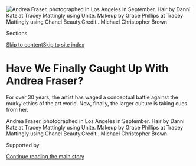 <div id="app">

<div>

<div>

<div>

</div>

<div data-aria-hidden="false">

<div id="site-content" data-role="main">

<div>

<div class="css-1aor85t" style="opacity:0.000000001;z-index:-1;visibility:hidden">

<div class="css-1hqnpie">

<div class="css-epjblv">

<span class="css-100wwgy">Have We Finally Caught Up With Andrea
Fraser?</span>

</div>

<div class="css-k008qs">

<div class="css-o5pzib">

<span class="css-18z7m18"></span>

<div>

</div>

</div>

<span class="css-1n6z4y">https://nyti.ms/2OIFdS2</span>

<div class="css-1705lsu">

<div class="css-4xjgmj">

<div class="css-4skfbu" data-role="toolbar" data-aria-label="Social Media Share buttons, Save button, and Comments Panel with current comment count" data-testid="share-tools">

  - 
  - 
  - 
  - 
    
    <div class="css-6n7j50">
    
    </div>

  - 

</div>

</div>

</div>

</div>

</div>

</div>

<div class="css-11qgg8s">

</div>

<div id="fullBleedHeaderContent">

<div class="css-1mre5cn">

![<span class="css-1l9o2ey e13ogyst0" data-aria-hidden="true">Andrea
Fraser, photographed in Los Angeles in September. Hair by Danni Katz at
Tracey Mattingly using Unite. Makeup by Grace Phillips at Tracey
Mattingly using Chanel
Beauty.</span><span class="css-1nlbvxy e1z0qqy90" itemprop="copyrightHolder"><span class="css-1ly73wi e1tej78p0">Credit...</span><span><span>Michael
Christopher
Brown</span></span></span>](https://static01.graylady3jvrrxbe.onion/images/2019/12/03/t-magazine/03tmag-fraser-slide-4N0C/03tmag-fraser-slide-4N0C-articleLarge.jpg?quality=75&auto=webp&disable=upscale)

</div>

<div class="css-hy7cq4">

<div class="css-6cn7ki">

<div class="NYTAppHideMasthead css-1bcu9v6 e1suatyy0">

<div class="section css-1o1qe8k e1suatyy2">

<div class="css-cu5p7t er09x8g0">

<div class="css-6n7j50">

</div>

<span class="css-1dv1kvn">Sections</span>

[Skip to content](#site-content)[Skip to site index](#site-index)

</div>

<div class="css-10698na e1huz5gh0">

</div>

</div>

</div>

<div class="css-1sojcmr ehdk2mb0">

# Have We Finally Caught Up With Andrea Fraser?

</div>

For over 30 years, the artist has waged a conceptual battle against the
murky ethics of the art world. Now, finally, the larger culture is
taking cues from her.

</div>

</div>

<div class="css-nwzfg5 e1gnum310">

<span class="css-1f9pvn2 t-magazine">Andrea Fraser, photographed in Los
Angeles in September. Hair by Danni Katz at Tracey Mattingly using
Unite. Makeup by Grace Phillips at Tracey Mattingly using Chanel
Beauty.</span><span class="css-1nlbvxy e1z0qqy90" itemprop="copyrightHolder"><span class="css-1ly73wi e1tej78p0">Credit...</span><span><span>Michael
Christopher Brown</span></span></span>

</div>

<div id="sponsor-wrapper" class="css-1hyfx7x">

<div id="sponsor-slug" class="css-19vbshk">

Supported by

</div>

[Continue reading the main
story](#after-sponsor)

<div id="sponsor" class="ad sponsor-wrapper" style="text-align:center;height:100%;display:block">

</div>

<div id="after-sponsor">

</div>

</div>

<div class="css-1wx1auc e1gnum311">

<div class="css-18e8msd">

<div class="css-vp77d3 epjyd6m0">

<div class="css-1baulvz">

By <span class="css-1baulvz last-byline" itemprop="name">Zoë
Lescaze</span>

</div>

</div>

  - 
    
    <div class="css-nv7ky2 e16638kd2">
    
    Published Dec. 3, 2019Updated Dec. 4,
    2019
    
    </div>

  - 
    
    <div class="css-4xjgmj">
    
    <div class="css-pvvomx" data-role="toolbar" data-aria-label="Social Media Share buttons, Save button, and Comments Panel with current comment count" data-testid="share-tools">
    
      - 
      - 
      - 
      - 
        
        <div class="css-6n7j50">
        
        </div>
    
      - 
    
    </div>
    
    </div>

</div>

</div>

</div>

<div class="section meteredContent css-1r7ky0e" name="articleBody" itemprop="articleBody">

<div class="css-1fanzo5 StoryBodyCompanionColumn">

<div class="css-53u6y8">

IT WAS NEARLY closing time at the museum: Long shadows had already
devoured most of downtown Los Angeles and the hangar-like space was
hushed. [Andrea Fraser](https://www.art.ucla.edu/faculty/fraser.html)
stood before a small TV watching “Official Welcome,” one of her landmark
performances. Onscreen, she appeared in a tasteful black dress at the
opening of her 2003 exhibition in Hamburg, Germany, making remarks from
a lectern. She thanked the curators who had made her retrospective
possible; she thanked her mother, who had flown all the way from
California for the event. The crowd clapped on cue. But then the woman
went rogue, as though a computer virus had infected her gracious-artist
software. “Thank you, Andrea,” she boomed in a deep male voice, morphing
into the first of more than a dozen art-world personae who take over the
speech — a piratical dealer, a fawning patron, an artist best known for
pickling a shark. Before it’s over, she has shed her dress and then her
Gucci bra, thong and stilettos to address the audience fully nude. “It
takes a lot of courage to do what she does,” she said, assuming the
voice of an approving critic. “She goes far beyond where most artists
have the intelligence or audacity to operate.” The 30-minute piece —
funny, brash and often excruciating — ends after the woman, back in her
dress but somehow more exposed than ever, breaks down in sobs.

Tears pooled behind Fraser’s glasses as she watched her younger self.
But the moment passed quickly, and she returned to critiquing the work
on view, at the [Geffen Contemporary at the Museum of Contemporary
Art](https://www.moca.org/visit/geffen-contemporary), with cleareyed
detachment. “I could have given that a little more time,” she said,
catching herself rush a beat.

“Official Welcome” is a case study in the intellectual rigor, physical
bravura and satirical wit Fraser brings to diagnosing the collective
delusions, material excesses, fraught politics, grandiose rhetoric,
bumptious egos, ingrained biases and sundry pretenses of the art world.
For the past 30 years, she has reigned unchallenged as the doyenne of
institutional critique, a branch of conceptual art concerned with the
internal machinery of museums and other social constructs. Lately, that
machinery has been the subject of intense public scrutiny. This year
alone, activists have stormed the exhibition halls of elite museums,
targeting their private funding sources. The Louvre [scrubbed the
Sackler
name](https://www.nytimes3xbfgragh.onion/2019/07/17/arts/design/sackler-family-louvre.html)
from one of its wings following demonstrations condemning the family’s
ties to the opioid crisis just months after the [Solomon R. Guggenheim
Museum](https://www.nytimes3xbfgragh.onion/2019/03/22/arts/guggenheim-sackler-family-donations.html)
and the [Metropolitan Museum of
Art](https://www.nytimes3xbfgragh.onion/2019/05/15/arts/design/met-museum-sackler-opioids.html)
in New York, as well as the [National Portrait
Gallery](https://www.nytimes3xbfgragh.onion/2019/03/19/arts/design/national-portrait-gallery-sackler-donation-goldin.html)
and
[Tate](https://www.nytimes3xbfgragh.onion/2019/03/21/arts/design/tate-modern-sackler-britain-opioid-art.html)
in London, embargoed Sackler donations. This summer, the businessman
Warren Kanders
[resigned](https://www.nytimes3xbfgragh.onion/2019/07/25/arts/whitney-warren-kanders-resigns.html)
from the Whitney Museum of American Art’s board of trustees amid outrage
over his company’s production of tear gas canisters used on migrants at
the U.S.-Mexico border.

</div>

</div>

<div>

</div>

<div class="css-79elbk" data-testid="photoviewer-wrapper">

<div class="css-z3e15g" data-testid="photoviewer-wrapper-hidden">

</div>

<div class="css-1a48zt4 ehw59r15" data-testid="photoviewer-children">

![<span class="css-1l9o2ey e13ogyst0" data-aria-hidden="true">A still
from Fraser’s “Museum Highlights: A Gallery Talk” (1989), with the
artist in character as a docent at the Philadelphia Museum of
Art.</span><span class="css-1nlbvxy e1z0qqy90" itemprop="copyrightHolder"><span class="css-1ly73wi e1tej78p0">Credit...</span><span>Photo:
Kelly & Massa Photography, courtesy of the
artist</span></span>](https://static01.graylady3jvrrxbe.onion/images/2019/12/03/t-magazine/03tmag-fraser-slide-F22F/03tmag-fraser-slide-F22F-articleLarge.jpg?quality=75&auto=webp&disable=upscale)

</div>

</div>

<div class="css-1fanzo5 StoryBodyCompanionColumn">

<div class="css-53u6y8">

Fraser is a fierce critic of the status quo, but her approach is
different from that of most artist-activists. For most of her career,
she has fused archival research, psychoanalysis, sexuality and humor in
diverse projects that examine the art world’s subconscious — the web of
desires that shape its economy, power dynamics and social relationships
— and her own place within the system. In 2001, she spoofed the museum
world’s fetish for glitzy new buildings by grinding sensuously against
the curvaceous limestone walls of the [Frank
Gehry](https://www.nytimes3xbfgragh.onion/topic/person/frank-gehry)-designed
Guggenheim Bilbao, her acid-green dress hiked up around her waist,
driven to ecstasy by the audio guide. Two years later, she filmed a
sexual encounter with a collector to create her most notorious work,
“Untitled,” a piece some praise as the ultimate comment on art as
empty commerce and others dismiss as an attention-grabbing stunt.

Fraser’s occasional bouts of nudity often eclipse her careful choice of
costumes, reflecting a savvy that extends to her civilian life — clothes
are the only belongings Fraser accumulates other than books. They are
props people use to perform themselves, and Fraser’s eye for the subtle
ways that they broadcast self-assurance or camouflage fragility helps
give her work its bite. In the language of her art, clothes serve as
verbs — active and dynamic forces. Her outfit at the Geffen that hot day
in late September — a floral jumpsuit, suede mustard-colored mules and
violet toenail polish — delivered a jaunty riposte to the little black
dress she wore in the video. Fraser swears at parking meters like a New
Yorker (she was based in the city for 25 years) and rhapsodizes about
gardening like the Los Angeles transplant she has become (she’s lived
there since 2006 and currently shares a home in the San Fernando Valley
with her husband, Andy Stewart, and their toy poodles, Winnicott and
Bowlby).

All of Fraser’s works combine a trenchant and unsparing intellect with a
magnetic physical presence. She stands with the alert posture of a
dancer and passes through the world with the kind of fluid, feline
awareness that makes it difficult to imagine her tripping or dropping
her keys. At 54, her face is practically unlined. Intently impassive
when she is listening to others, her features fly into motion when she
is discussing matters close to her heart, from psychoanalytic theory to
samba dancing. Listening to Fraser speak in the measured timbre of a
veteran academic, as she often does, is a bit like listening to an opera
singer softly hum a tune — it can be suspenseful, knowing just how much
power she is capable of unleashing, how much voltage is being kept under
control.

In “Official Welcome,” Fraser’s physical powers are on full display as
she stomps and strips and mimics the gestures of recognizable art-world
figures. (For the script, Fraser culled excerpts from actual speeches
and interviews, seamlessly melding them with her own writing.) “You
know, it’s fun to sell big artworks — and it’s profitable. In the end, a
good artist is a rich artist,” she bellows as she swaggers across the
stage as an unmistakable heavyweight dealer. Minutes later, she morphs
again: “Most of the work we collect is about sex or excrement,” she
chirps in the perky tone of a prominent West Coast collector. “We like
to think of ourselves as connoisseurs of art’s subculture.”

</div>

</div>

<div class="css-1fanzo5 StoryBodyCompanionColumn">

<div class="css-53u6y8">

The art world is easy to roast — its most absurd characters are often
the most oblivious — and it tends to skewer itself without any outside
assistance. But Fraser’s work is not mere polemics or parody. She bares
her own insecurities as she examines those of museums, galleries,
viewers and patrons. “Official Welcome” may mock the art world’s rituals
of florid praise and faux humility, but the performance also reflects
Fraser’s lifelong sense of being an outsider — a position she
consciously draws upon in her work. “Yeah, it was fun to write,” she
said, “but to some extent, this piece was driven by my sense of
resentment and envy of my professional peers about whom all these great
things were said.” To Fraser, this sort of vulnerability and
self-examination is crucial if a work is going to engage viewers. “Art
functions through empathy. … \[When you\] see someone else who’s
struggling with something and grappling with something, that creates a
space for finding that in yourself,” she said. For her, these
performances are not idle exercises but dogged attempts to change
audiences and the larger ecosystems they inhabit. And, if the events of
the past year are any indication, these provocations have worked — even
if most audiences don’t fully realize that the world has caught up to
Andrea Fraser.

</div>

</div>

![<span class="css-1l9o2ey e13ogyst0">The artist’s physical powers are
on full display as she stomps and strips and mimics the gestures of
recognizable art-world
figures.</span><span class="css-cch8ym"><span class="css-1dv1kvn">Credit</span><span class="css-1nlbvxy e1z0qqy90" itemprop="copyrightHolder"><span class="css-1ly73wi e1tej78p0">Credit...</span><span>Courtesy
of the
Artist</span></span></span>](https://static01.graylady3jvrrxbe.onion/images/2019/12/03/t-magazine/3tmag-fraser-01/3tmag-fraser-01-threeByTwoMediumAt2X.png)

<div class="css-1fanzo5 StoryBodyCompanionColumn">

<div class="css-53u6y8">

“WHAT DO YOU need to know about me to understand my work?” Fraser asked
six of her graduate students. It was the first day of fall classes at
the University of California, Los Angeles, where Fraser is a tenured
professor in the Department of Art. They sat in a half circle in a stark
white room illuminated by the eye of a large projector. Fraser, in a
black dress and multicolor Issey Miyake scarf, was explaining early
sources of her critical approach, and the lecture had the riveting,
unpredictable atmosphere of one of her performances. “That I was the
youngest in a family of five,” she continued. “It was extremely
competitive, and fairness became extremely important to me from that
position. I had to defend my little share, right? My little piece of the
pie.” Her obsession with equity, she said, again tearing up, partly
“comes down to that, to being the runt.”

Fraser was born in Montana in 1965 and grew up on the West Coast. Her
parents married two months after they met in New York, where her father,
the son of a cattle rancher, was studying philosophy at Columbia
University and her Puerto Rican-born mother was taking painting classes
at the Art Students League. The family moved to the Bay Area in 1967.
“Pretty quickly, the context of Berkeley began to unravel the family,”
Fraser later told me, over a tray of chicken and rice at a tiny Jamaican
spot in Culver City. “We became hippies very quickly, my mother got
involved in the women’s movement, became a lesbian a bit before that. My
brothers, I think, were selling drugs when they were 10, 11? We were all
pretty precocious.”

The artist grew up memorizing [Adrienne
Rich](https://www.nytimes3xbfgragh.onion/2012/03/29/books/adrienne-rich-feminist-poet-and-author-dies-at-82.html)
poems, browsing “Our Bodies, Ourselves” and crafting banners for gay
pride marches in her mother’s kitchen. She remembers cutting class and
catching a bus into San Francisco to see [Judy
Chicago](https://www.nytimes3xbfgragh.onion/2018/02/07/t-magazine/judy-chicago-dinner-party.html)’s
major feminist installation “The Dinner Party” at the age of 13. Two
years later, she quit going to school altogether (her mother wrote her a
note) and made her way to New York’s East Village, where she applied to
the School of Visual Arts.

While she waited on her acceptance, Fraser visited the Met three or four
times a week. “I was pretty freaked out about having dropped out of high
school and what was going to happen to me,” she said. “I had to sort of
redeem myself.” Soon, Fraser knew most of the museum by heart, from the
lavish period rooms to the Greek and Roman marbles. She was attracted to
“East Coast cultural institutions and status codes,” despite feeling, or
precisely because she felt, “deeply illegitimate — as a high school
dropout, as a hippie kid, as a half-Puerto Rican kid … I think I was
able, from the very beginning, to recognize, even if I couldn’t use the
words ‘ambivalence’ or ‘conflicted investments,’” she said, assuming a
deep professorial register to mock her own preferred terms, “how much I
wanted from these institutions … and that I could find a kind of
legitimacy in that world. And, at the same time, I did feel absolutely
crushed by
it.”

## For Fraser, her performances are not idle exercises but dogged attempts to change audiences and the larger ecosystems they inhabit.

At S.V.A., Fraser found her tribe: a group of young artists, including
[Mark Dion](https://www.nytimes3xbfgragh.onion/topic/person/mark-dion),
[Tom
Burr](https://www.nytimes3xbfgragh.onion/2019/05/13/t-magazine/site-specific-art.html),
Gregg Bordowitz and Collier Schorr, who gathered around Craig Owens, the
art critic and gay activist, among other postmodernist teachers. Fraser
stood out from the start. “Andrea was scary brilliant,” said Bordowitz,
who became Fraser’s boyfriend. “Frighteningly brilliant, very
intimidating. And at the same time, very fragile, because I think she
even scared herself sometimes with what she saw and understood about the
art world and its terrible contradictions.” At 18, Fraser left S.V.A.
for the Whitney Independent Study Program, then a theory-intensive boot
camp. There, she studied with the artist Barbara Kruger, whose work
critiques systems of power and control and the cultures they create.
(They now teach together at U.C.L.A.) Kruger praised Fraser’s
“incredibly brilliant mind,” but Fraser saw herself quite differently.
“At the Whitney program, my image of myself was that I was just, like,
hiding under the seminar table in fear,” she said.

</div>

</div>

<div class="css-1fanzo5 StoryBodyCompanionColumn">

<div class="css-53u6y8">

BEFORE FRASER CAME along, institutional critique was the domain of
older, mostly male European artists who had launched the movement in the
late 1960s amid the protests sweeping the Western world. In 1969,
activists wrestled in a pool of bovine blood inside the lobby of the
Museum of Modern Art to censure two trustees, Nelson and [David
Rockefeller](https://www.nytimes3xbfgragh.onion/2017/03/20/business/david-rockefeller-dead-chase-manhattan-banker.html),
who had wartime manufacturing ties to jet fighters and napalm. The
German artist Hans Haacke made these demands for accountability his very
practice by presenting a mordant installation in an exhibition at the
museum the following year. His piece, “[MoMA
Poll](https://www.nytimes3xbfgragh.onion/2019/07/15/t-magazine/most-important-contemporary-art.html),”
asked viewers to drop ballots into boxes to indicate whether Nelson’s
failure to denounce President Nixon’s Indochina policy would be grounds
for them to vote against him (he was up for re-election as governor of
New York). By the end of the exhibition, nearly twice as many
participants had answered yes than no. Haacke’s project reflected the
broader anti-establishment ethos of the time, but he and the other
architects of institutional critique, including the Belgian artist
Marcel Broodthaers and the French conceptualist [Daniel
Buren](https://www.lissongallery.com/artists/daniel-buren), were also
reacting to a specific transformation in the history of museums and the
art world at large.

If the old museum was a mausoleum safeguarding dusty treasures for the
enjoyment of the educated few, the new museum that emerged in the 1960s
and ’70s courted broad audiences with blockbuster shows, expensive
advertising campaigns, new wings, after-hours events and gift shops. The
methods of [Thomas
Hoving](https://www.nytimes3xbfgragh.onion/topic/person/thomas-hoving),
the freewheeling director of the Met between 1967 and 1977, exemplified
the tactics museums began deploying to ratchet up their attendance and
revenue. A 1969 multimedia exhibition titled “Harlem on My Mind,” for
instance, was unabashedly intended, Hoving wrote in his 1993
autobiography, “to chronicle the creativity of the downtrodden blacks
and, at the same time, encourage them to come to the museum.”

This was also, and not coincidentally, the moment when the contemporary
art market exploded. As early as 1960, the dealer Peggy Guggenheim was
lamenting how “the entire art movement has become an enormous business
venture.” Collectors, she wrote, were spending “unheard-of” sums “merely
for investment, placing pictures in storage without even seeing them,
phoning their gallery every day for the latest quotation as though they
were waiting to sell stock.” This approach became a method in 1973, the
year a New York-based collector named [Robert
Scull](https://www.nytimes3xbfgragh.onion/1986/01/03/obituaries/robert-scull-prominent-collector-of-pop-art.html)
flipped 50 works by American artists for $2.3 million (about $12 million
in today’s dollars) that he had bought several years earlier for
$150,000 (about $860,000). These figures seem minuscule by today’s
standards, but the sale nonetheless announced a new era: the age of art
collecting as investment strategy. As museums chased mainstream
audiences, they assumed a paradoxical role as the seemingly moral
counterparts to the marketplace — temples to art untainted by dollar
signs — but were hardly immune to the wealth reshaping the industry as
they pursued funding streams for high-profile expansions and big-ticket
exhibitions.

</div>

</div>

<div class="css-a7yk8a e73j0it0">

<div class="css-1xdhyk6 erfvjey0">

<span class="css-1ly73wi e1tej78p0">Image</span>

<div class="css-zjzyr8">

<div data-testid="lazyimage-container" style="height:580px">

</div>

</div>

</div>

<span class="css-1l9o2ey e13ogyst0" data-aria-hidden="true">Fraser’s
work is not mere polemics or parody: She bares her own insecurities as
she examines those of museums, galleries, viewers and
patrons.</span><span class="css-1nlbvxy e1z0qqy90" itemprop="copyrightHolder"><span class="css-1ly73wi e1tej78p0">Credit...</span><span>Michael
Christopher Brown</span></span>

<div class="css-1xdhyk6 erfvjey0">

<span class="css-1ly73wi e1tej78p0">Image</span>

<div class="css-zjzyr8">

<div data-testid="lazyimage-container" style="height:580px">

</div>

</div>

</div>

<span class="css-1l9o2ey e13ogyst0" data-aria-hidden="true">Fraser’s
installation “Um Monumento às Fantasias Descartadas” (“A Monument to
Discarded Fantasies,” 2003) at Museum Ludwig,
Cologne.</span><span class="css-1nlbvxy e1z0qqy90" itemprop="copyrightHolder"><span class="css-1ly73wi e1tej78p0">Credit...</span><span>Photo:
copyright Rheinisches Bildarchiv Köln, courtesy of the artist and
Galerie Nagel Draxler</span></span>

</div>

<div class="css-1fanzo5 StoryBodyCompanionColumn">

<div class="css-53u6y8">

Fraser wove her predecessors’ critical threads into her own practice but
with two key differences: None of the early practitioners of
institutional critique had used his own body as his primary medium, or
acknowledged his own stake (emotional, economic or otherwise) in the
systems he examined. Fraser made herself the site of her art and
explored her own fragility in the process, effectively redefining the
genre. “I think phrases like ‘institutional critique’ can have the whiff
of academic theory,” said [Scott
Rothkopf](https://www.nytimes3xbfgragh.onion/2016/05/03/arts/design/for-scott-rothkopf-a-swift-ascendance-in-the-whitney-hierarchy.html),
the chief curator of the Whitney, “and one of the things that makes her
work so important is that the clarity and the depth and the rigor of her
thought is matched by tremendous emotional breadth.” Fraser emerged from
the Whitney program armed with strategies plucked from feminist
performance, postmodern theory and psychoanalysis that she used to form
a fresh, hybrid approach. Her great innovation was a “radical empathy,”
said Connie Butler, the chief curator of the [Hammer
Museum](https://hammer.ucla.edu/) in Los Angeles. Fraser can, and is
willing to, probe “difficult, complex issues” by fully assuming diverse,
and sometimes repellent, voices and positions. “I can’t think of anyone
else who does that,” she said. By inhabiting the figures and roles
Fraser saw as legitimate, she also discovered a means of negotiating her
own fraught participation in the systems they represent. “It was an
artistic strategy, but it was also a life strategy,” Fraser said.

Her big break came in 1989, when she was invited to give a lecture at
the [Philadelphia Museum of Art](https://philamuseum.org/) and proposed
a subversive performance instead. Leading the camera through the august
galleries, Fraser (in the guise of a ladylike docent named Jane
Castelton) shifts seamlessly between lofty praise for the masterpieces
on display (“resplendently amazingly flawless”) and the museum itself
(“a place apart from the mundane demands of reality” that provides “a
training in taste”) to grim accounts of the squalid poorhouses that
appeared in America at the same time that the country’s oldest art
museums were being established (“The inmates are lodged in rooms of
about 22 feet by 45 feet … and are classed according to their general
habits and characteristics, separating the more deserving from the
abandoned and worthless”). The video, which is roughly 30 minutes long,
is a disturbing, spellbinding portrait of a country whose long history
of inequality haunts its cultural institutions. At the time that Fraser
made “Museum Highlights: A Gallery Talk,” that inequality was
approaching its present levels. Reagan- and Bush-era cuts to cultural
funding meant that museums increasingly had to seek corporate
sponsorship and private donors. Fraser’s piece ostensibly targeted the
robber-baron philanthropy of the Gilded Age, but she was also
implicating museums’ current embrace of free-market capitalism.

Soon, Fraser was participating in prestigious biennials and working with
a New York dealer, [Colin de
Land](https://www.nytimes3xbfgragh.onion/2003/03/06/arts/colin-de-land-47-art-dealer-who-fostered-experimentation.html).
(Later, in 2002, she started showing at
[Petzel](http://www.petzel.com/), a larger New York gallery.) But
participating in the gallery world sat uneasily with Fraser, who
continued to dissect its systems from the inside. She produced her
videos in unlimited editions, undermining their value as rarefied
commodities, and occasionally renounced making salable objects
altogether. “I’ve been in and out of strategies of trying to manage my
conflicted feelings about the market, about selling art,” Fraser told
me. She then shook her head, a little amused, perhaps, by the
self-inflicted agony of her struggle against a commercial sphere in
which countless artists are glad, even grateful, to exist at all.

</div>

</div>

<div class="css-1fanzo5 StoryBodyCompanionColumn">

<div class="css-53u6y8">

ONE OF FRASER’S (many) problems with the art world is that relationships
are rarely genuine, and much of her work deals with questions of
authenticity. Artists, dealers and patrons often “perform” fictional
friendships, she said, “but fundamentally, they’re transactional.”
Fraser described collectors who believed certain artists and dealers
were their friends, only to get hurt when they hit a rough patch and
couldn’t afford to keep buying. “That’s not something I want to
participate in,” she said.

She mined her conflicted feelings about the market to create “Untitled,”
which, to the artist’s exasperation, is often seen as her defining work.
In the video, Fraser has sex with a collector, who prepurchased a copy
of the recording. Shot from a single camera mounted near the ceiling of
a New York hotel room, the unedited footage shows Fraser greet the
unidentified man and offer him a glass of wine. They appear to talk a
little (there is no audio), and then they undress, sleep together and
talk some more. The piece avoids pornographic clichés — there are no
close-ups; it’s as though the encounter had been secretly filmed by a
security camera. The whole thing takes an hour. “You see, like, a
penis\!” Fraser exclaimed, baffled by the scandalized reactions that
“Untitled” continues to inspire. “You see a teeny, tiny, little speck
for about two seconds like three times. You see boobs.”

</div>

</div>

<div class="css-79elbk" data-testid="photoviewer-wrapper">

<div class="css-z3e15g" data-testid="photoviewer-wrapper-hidden">

</div>

<div class="css-1a48zt4 ehw59r15" data-testid="photoviewer-children">

<div class="css-1xdhyk6 erfvjey0">

<span class="css-1ly73wi e1tej78p0">Image</span>

<div class="css-zjzyr8">

<div data-testid="lazyimage-container" style="height:290px">

</div>

</div>

</div>

<span class="css-1l9o2ey e13ogyst0" data-aria-hidden="true">Fraser in
her 2001 video “Little Frank and His Carp” at the Guggenheim
Bilbao.</span><span class="css-1nlbvxy e1z0qqy90" itemprop="copyrightHolder"><span class="css-1ly73wi e1tej78p0">Credit...</span><span>Courtesy
of the artist</span></span>

</div>

</div>

<div class="css-1fanzo5 StoryBodyCompanionColumn">

<div class="css-53u6y8">

When the video went on display at Petzel in 2003, the work shocked the
art world. The press was harsh. There were gratuitous comments on
Fraser’s appearance — Jerry Saltz noted in Artnet Magazine that Fraser
is “in excellent shape for a 39 year old” and “gives an attentive blow
job.” “I think some people felt that the piece was almost too literal
and didn’t have the complexities of some of her other performances, and
I think she felt very misunderstood,” said Tom Burr. “There’s an
emotional, personal side to it, where you get battered and hurt by all
of these kinds of conditions that you’re trying to speak about. You
still want to be liked.”

Fraser considered the backlash a compliment to the work. “For me, one of
the clearest signs that ‘Untitled’ is a successful piece is that it
didn’t only upset people outside of the art world but a lot of people
inside the art world as well,” she told [The Brooklyn
Rail](https://brooklynrail.org/2004/10/art/andrea-fraser) the following
year. Today, she’ll admit that the experience was harrowing, mostly
because the price the collector paid became an obsession for viewers.
For Fraser, the amount was symbolic, which is why she will never
disclose it; the piece was about the desires and fantasies that drive
artists, patrons and dealers to collude in a market that reduces art to
a transaction and a meditation on the experience of selling intimate
parts of one’s self. “Untitled” can be read as a comment on the
exploitation artists suffer at the hands of profiteering collectors and
opportunistic dealers, but ironically, Fraser was worried about the
patron. “I had a tremendous amount of power in that piece,” she said. “I
used to joke it started out as a prostitution piece and could become an
extortion piece — I have a videotape of a man having sex in a hotel room
with a woman who’s not his wife.” But the price, which was widely,
incorrectly, reported as $20,000, overwhelmed any considerations of
Fraser’s agency. “So that’s what was the most painful for me,” said
Fraser, “being exposed publicly in the art economy as cheap.”

The experience was alienating in other ways as well. In the two years
Fraser spent formulating “Untitled” and exhibiting it at Petzel, she
remembers only two people asking her about the work directly. “And this
was a period when I would hear secondhand that people were having heated
arguments about it, everybody was talking about it. Nobody talked to me
about it.” One of the paradoxes of “Untitled,” she said, is that while
it is, in part, about intimacy, “the experience of doing it was
incredibly
isolating.”

## The United States, Fraser writes, has become a plutocracy, and its museums have effectively become pay-to-play country clubs for millionaires.

“Untitled” occupies an uneasy place in the contemporary canon. On one
hand, it followed in a long tradition of radical feminist performance
and video art that includes the late [Carolee
Schneemann](https://www.nytimes3xbfgragh.onion/2017/10/31/t-magazine/feminist-artists-judith-bernstein-betty-tompkins.html)’s
“Fuses” of 1964-67, a montage of the artist and her husband having sex,
shot from the perspective of their cat, and [Martha
Rosler](https://www.nytimes3xbfgragh.onion/2019/02/14/t-magazine/martha-rosler.html)’s
footage of a male doctor measuring and clinically reporting the
dimensions of her naked hips, limbs and breasts in “[Vital Statistics of
a Citizen, Simply
Obtained](http://www.vdb.org/titles/vital-statistics-citizen-simply-obtained),”
from 1977. Women had long used their bodies to critique social relations
and hierarchies, but the fact that so much of Fraser’s work had existed
within an intellectual framework, steeped in discourse and terminology,
meant that no one really knew how to contextualize her more explicit use
of her sexuality. By 2003, critics and audiences alike had essentially
decided that women artists could use their bodies, or they could use
their brains. Fraser never felt that she had to choose between the two.

</div>

</div>

<div class="css-1fanzo5 StoryBodyCompanionColumn">

<div class="css-53u6y8">

These days, Fraser warns her students against including five kinds of
content in their art — cute animals, babies and young children, popular
music, sex and certain kinds of violence — because they tend to
overwhelm viewers’ ability to think about art in nuanced or complex
ways. She acknowledges the consequences of breaking her own rule.
“Artists are responsible, I believe, on some level for … what their
work activates in other people,” she said. “And so on some level, I’m
responsible for the responses — to ‘Untitled’ and to other works of mine
— that I abhor.”

What continues to unsettle people about “Untitled” isn’t the sex, though
— the art world likely lost that last bit of innocence in 1991, when
[Jeff
Koons](https://www.nytimes3xbfgragh.onion/2018/04/17/t-magazine/east-village-artist-jeff-koons-peter-halley.html)
exhibited a series of graphic works portraying himself in flagrante
delicto with his porn-star wife — it’s that the piece calls out
art-world commerce for what it is: commerce, plain and simple. People in
almost any industry would prefer not to dwell on the transactional basis
of their relationships with others, but that’s what Fraser asked her
peers to join her in doing when she took up the old metaphor of artist
as prostitute, and implicated everyone involved: the dealer as pimp, the
collector as john, the viewer as voyeur. The work threatened the high
self-opinion of the art world, which rarely questions its own integrity.
Fraser tried, however bluntly, to tear down pretense and expose the ways
in which intimacy is performed. In the end, it was the piece that got
torn
apart.

</div>

</div>

<div class="css-a7yk8a e73j0it0">

<div class="css-1xdhyk6 erfvjey0">

<span class="css-1ly73wi e1tej78p0">Image</span>

<div class="css-zjzyr8">

<div data-testid="lazyimage-container" style="height:538.7555555555556px">

</div>

</div>

</div>

<span class="css-1l9o2ey e13ogyst0" data-aria-hidden="true">The artist
performing “Official Welcome” at the San Francisco Museum of Modern Art
in
2012.</span><span class="css-1nlbvxy e1z0qqy90" itemprop="copyrightHolder"><span class="css-1ly73wi e1tej78p0">Credit...</span><span>Photo:
Suzy Poling, courtesy of the
artist</span></span>

<div class="css-1xdhyk6 erfvjey0">

<span class="css-1ly73wi e1tej78p0">Image</span>

<div class="css-zjzyr8">

<div data-testid="lazyimage-container" style="height:538.7555555555556px">

</div>

</div>

</div>

<span class="css-1l9o2ey e13ogyst0" data-aria-hidden="true">A still from
“Projection”
(2008).</span><span class="css-1nlbvxy e1z0qqy90" itemprop="copyrightHolder"><span class="css-1ly73wi e1tej78p0">Credit...</span><span>Two-channel
video installation, courtesy of the artist and Galerie Nagel
Draxler</span></span>

</div>

<div class="css-1fanzo5 StoryBodyCompanionColumn">

<div class="css-53u6y8">

BY 2006, FRASER was on the brink of quitting. “I was really fed up,” she
said. “I was fed up with the art world, but I was also fed up with being
poor and being broke and being in debt and struggling to live in my own
apartment in New York.” She was considering pursuing a Ph.D. in
anthropology when salvation came in the form of U.C.L.A., where she has
taught for the past 13 years. Tenure alleviated the financial strain of
operating outside the commercial art world. She cut ties with Petzel in
2011 and never signed with another American gallery. But Fraser’s work
has always made more sense in museums, her contentious muses —
especially now as these institutions reinvent themselves all over again.

Today, museums are scrambling to redefine the canon and compensate, as
much as they can, for centuries of exclusion with a surge in exhibitions
devoted to women and artists of color. Tokenism and hollow attempts at
mere correctness abound, but so do real revelations, as every exhibition
season brings overlooked artists to light and recognizes neglected
icons: Most recently, a remodeled MoMA opened its fall season with shows
by two black artists, the 64-year-old performance maverick
[Pope.L](https://www.nytimes3xbfgragh.onion/2018/03/02/t-magazine/pope-l-artist.html)
and the pioneering assemblage artist [Betye
Saar](https://www.nytimes3xbfgragh.onion/2019/09/04/arts/design/betye-saar.html),
who, at age 93, was also getting her first solo show at the museum. For
these overdue efforts to continue, and for museums to ensure that they,
as institutions, remain relevant to contemporary audiences (in more
profound ways than as selfie backdrops), curatorial and staff diversity
is essential. In New York, diversity reporting has become requisite for
museums to receive city funding. Trustee diversity remains elusive,
however. A [2017
study](https://www.aam-us.org/2018/01/19/museum-board-leadership-2017-a-national-report/)
commissioned by the American Alliance of Museums found that 46 percent
of all American museum boards are 100 percent white. Meanwhile,
institutions’ acceptance of questionable money hasn’t changed much since
Haacke’s day. The inherent hypocrisy of museums — as protectors of
culture, funded by the very people compromising that culture’s values —
is increasingly unacceptable to audiences. This is a transitional
moment, and it isn’t yet clear what museums might become, only that they
are changing. As galleries increasingly display work representing a
breadth of backgrounds, boardrooms are the last parts of the museum in
need of urgent reconsideration.

Recently, Fraser’s analysis of museum governance has become more
explicitly political. When Steven Mnuchin, a trustee of MOCA in Los
Angeles at the time,
[became](https://www.nytimes3xbfgragh.onion/2016/05/10/business/dealbook/donald-trumps-pick-for-fund-raiser-is-rife-with-contradictions.html)
the national finance chairman for the Trump campaign, Fraser began to
wonder what the politics of other museum patrons really were. The result
was a 950-page study titled “[2016 in Museums, Money, and
Politics](https://mitpress.mit.edu/books/2016).” The book breaks down
the donations of 5,458 museum board members to party-aligned
organizations during the general election. Fraser was horrified, she
said, by the realization that people who supported institutions
professing diversity and equality could simultaneously fund candidates
with conservative positions on issues like immigration. ([Steven
Cohen](https://www.nytimes3xbfgragh.onion/topic/person/steven-cohen),
the billionaire hedge-fund manager who sits on the board of MOCA and
MoMA, for instance, gave an estimated $6,793,500 to Republican causes —
including Paul Ryan’s congressional campaign — in 2016 and in the first
half of the 2018 midterm election cycle.) “She uncovered the false
notion that museums are Democratic,” said Cuauhtémoc Medina, the chief
curator of the [University Museum of Contemporary
Art](https://muac.unam.mx/acerca-de-nosotros?lang=en) in Mexico City,
who organized Fraser’s 2016 exhibition there. “She discovered that we’re
in serious trouble.” But Fraser came away from the project convinced
that the bigger issue is that the super rich — political affiliations
aside — run the country. The United States, she writes, has become a
plutocracy, and its museums have effectively become pay-to-play country
clubs for millionaires.

</div>

</div>

<div class="css-1fanzo5 StoryBodyCompanionColumn">

<div class="css-53u6y8">

Critics of the book tend to state that Fraser “doesn’t offer solutions”
or “doesn’t go far enough.” And while she doesn’t propose specific
reforms, she has been busy pursuing answers to the problems that have
underscored her practice. She believes, for instance, that museums need
to democratize internally, and would benefit from artist, staff and
community councils with board representatives. She has sought these
roles herself. “I’m on three boards and two councils, so it feels like
I’ve gone to seed or something,” she said. “But it’s sort of the part
of the evolution of what I do and institutional critique — realizing
that you also have to step up.” She believes collection artists should
call “not just for a protest, but for a meeting” with the board members
and staff of the museums that hold their work, to discuss how boards
might come to include more people who are not “defined by their wealth.”

</div>

</div>

![<span class="css-1l9o2ey e13ogyst0">The piece ostensibly targeted the
robber-baron philanthropy of the Gilded Age while also implicating
museums’ embrace of free-market
capitalism.</span><span class="css-cch8ym"><span class="css-1dv1kvn">Credit</span><span class="css-1nlbvxy e1z0qqy90" itemprop="copyrightHolder"><span class="css-1ly73wi e1tej78p0">Credit...</span><span>Courtesy
of the
Artist</span></span></span>](https://static01.graylady3jvrrxbe.onion/images/2019/12/03/t-magazine/3tmag/3tmag-threeByTwoMediumAt2X.png)

<div class="css-1fanzo5 StoryBodyCompanionColumn">

<div class="css-53u6y8">

In the wake of recent protests — including one in October at the new
MoMA’s opening party where people picketed an entrance over the board
member Larry Fink, whose company invests in private prisons in the
country on behalf of its clients — other museums are anticipating their
own day of reckoning. “You can’t possibly know everything about where
every cent of every donor’s money is invested,” said Butler, the chief
curator of the Hammer, where Fraser sits on the artist council. At a
moment when more boycotts seem inevitable, Fraser has become one of the
artists that museum people will occasionally call to get off-the-record
advice on difficult issues — including where, or how, to draw a line
when it comes to patronage. “We have to think differently about who our
supporters are and where those funding streams come from,” said Butler.
Previously, when it came to accepting donations, “the line seemed to be
like, unless you could prove criminality and murder, you would take the
money, you know? I think the fact that we’re having a more nuanced
discussion about this has a lot to do with the research that Andrea has
done.”

NOW THAT HER study is finished, Fraser is preparing two new
performances, including a museum tour — her first since 1991 — for the
[Art Institute of Chicago](https://www.artic.edu/). She had been invited
to do a tour there but didn’t have a hook until she began thinking back
to her earlier work. In 2016, Fraser created an [audio
installation](https://www.nytimes3xbfgragh.onion/2016/02/28/arts/design/the-whitney-will-be-alive-with-the-sounds-of-sing-sing.html)
at the Whitney’s recently opened building in Lower Manhattan on the
Hudson River, playing sounds she had recorded in a cell block of Sing
Sing Correctional Facility 32 miles north. That piece, as well as her
early reflections on poorhouses, was on her mind when she found a focus:
“Prisons are the new poorhouses,” she said. The tour might limn the
unlikely parallels between museums, which encourage transgression, and
prisons, which punish it. Since the 1970s, the number of both
institutions has tripled in the United States.

Another new performance, this one for the Hammer, may involve Fraser
assuming an array of disparate voices with the chameleonic prowess she
brought to “Official Welcome.” As we left the Geffen, we passed the
monitor playing that ferocious piece one last time. Fraser originally
thought she would still be performing “Official Welcome” at 60 and that,
as she continued to shed that Gucci thong, the aging of her body would
become part of the work — a means of confronting the way the art world
deals, or doesn’t, with older female artists. But the last time Fraser
performed the vitriolic monologue was in 2012. By then, her position had
changed, and even she had to admit she had secured a spot in
contemporary art Valhalla. “Performing it,” she said, “just began to
feel kind of sour and ungracious.”

Watching it, though, is still a poignant experience, partly because
Fraser doesn’t want to give up on the art world, no matter how
disagreeable it gets. “I want to believe that it means something,” she
said, as she opened the door to the warm California air. “It’s something
that I hold on to, testing the art world to be true to my hopes for it.”

</div>

</div>

<div>

</div>

</div>

<div>

</div>

<div>

</div>

<div>

</div>

<div>

<div id="bottom-wrapper" class="css-1ede5it">

<div id="bottom-slug" class="css-l9onyx">

Advertisement

</div>

[Continue reading the main
story](#after-bottom)

<div id="bottom" class="ad bottom-wrapper" style="text-align:center;height:100%;display:block;min-height:90px">

</div>

<div id="after-bottom">

</div>

</div>

</div>

</div>

</div>

## Site Index

<div>

</div>

## Site Information Navigation

  - [© <span>2020</span> <span>The New York Times
    Company</span>](https://help.nytimes3xbfgragh.onion/hc/en-us/articles/115014792127-Copyright-notice)

<!-- end list -->

  - [NYTCo](https://www.nytco.com/)
  - [Contact
    Us](https://help.nytimes3xbfgragh.onion/hc/en-us/articles/115015385887-Contact-Us)
  - [Work with us](https://www.nytco.com/careers/)
  - [Advertise](https://nytmediakit.com/)
  - [T Brand Studio](http://www.tbrandstudio.com/)
  - [Your Ad
    Choices](https://www.nytimes3xbfgragh.onion/privacy/cookie-policy#how-do-i-manage-trackers)
  - [Privacy](https://www.nytimes3xbfgragh.onion/privacy)
  - [Terms of
    Service](https://help.nytimes3xbfgragh.onion/hc/en-us/articles/115014893428-Terms-of-service)
  - [Terms of
    Sale](https://help.nytimes3xbfgragh.onion/hc/en-us/articles/115014893968-Terms-of-sale)
  - [Site
    Map](https://spiderbites.nytimes3xbfgragh.onion)
  - [Help](https://help.nytimes3xbfgragh.onion/hc/en-us)
  - [Subscriptions](https://www.nytimes3xbfgragh.onion/subscription?campaignId=37WXW)

</div>

</div>

</div>

</div>
